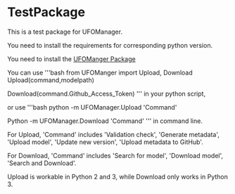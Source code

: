 # TestPackage

This is a test package for UFOManager.

You need to install the requirements for corresponding python version.

You need to install the [UFOManger Package]()

You can use
'''bash
from UFOManger import Upload, Download
Upload(command,modelpath)

Download(command.Github_Access_Token)
'''
in your python script,

or use
'''bash
python -m UFOManager.Upload 'Command'

Python -m UFOManager.Download 'Command'
'''
in command line.

For Upload, 'Command' includes 'Validation check', 'Generate metadata', 'Upload model', 'Update new version', 'Upload metadata to GitHub'.

For Download, 'Command' includes 'Search for model', 'Download model', 'Search and Download'.

Upload is workable in Python 2 and 3, while Download only works in Python 3.
